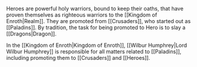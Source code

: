 
Heroes are powerful holy warriors, bound to keep their oaths, that have  proven themselves as righteous warriors to the [[Kingdom of Enroth|Realm]]. They are promoted from [[Crusaders]], who started out as [[Paladins]]. By tradition, the task for being promoted to Hero is to slay a [[Dragons|Dragon]].

In the [[Kingdom of Enroth|Kingdom of Enroth]], [[Wilbur Humphrey|Lord Wilbur Humphrey]] is responsible for all matters related to [[Paladins]], including promoting them to [[Crusaders]] and [[Heroes]].